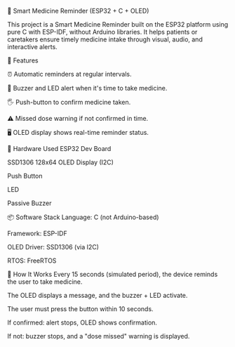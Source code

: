 💊 Smart Medicine Reminder (ESP32 + C + OLED)

This project is a Smart Medicine Reminder built on the ESP32 platform using pure C with ESP-IDF, without Arduino libraries. It helps patients or caretakers ensure timely medicine intake through visual, audio, and interactive alerts.

🧠 Features

⏰ Automatic reminders at regular intervals.

🔔 Buzzer and LED alert when it's time to take medicine.

🖐️ Push-button to confirm medicine taken.

⚠️ Missed dose warning if not confirmed in time.

🖥️ OLED display shows real-time reminder status.

🔧 Hardware Used
ESP32 Dev Board

SSD1306 128x64 OLED Display (I2C)

Push Button

LED

Passive Buzzer

📦 Software Stack
Language: C (not Arduino-based)

Framework: ESP-IDF

OLED Driver: SSD1306 (via I2C)

RTOS: FreeRTOS

🔁 How It Works
Every 15 seconds (simulated period), the device reminds the user to take medicine.

The OLED displays a message, and the buzzer + LED activate.

The user must press the button within 10 seconds.

If confirmed: alert stops, OLED shows confirmation.

If not: buzzer stops, and a "dose missed" warning is displayed.
